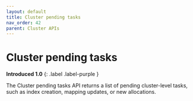 ```yaml
---
layout: default
title: Cluster pending tasks
nav_order: 42
parent: Cluster APIs
---
```


# Cluster pending tasks

**Introduced 1.0**
{: .label .label-purple }

The Cluster pending tasks API returns a list of pending cluster-level tasks, such as index creation, mapping updates,
or new allocations.

<!-- spec_insert_start
api: cluster.pending_tasks
component: endpoints
-->
<!-- spec_insert_end -->

<!-- spec_insert_start
api: cluster.pending_tasks
component: path_parameters
-->
<!-- spec_insert_end -->

<!-- spec_insert_start
api: cluster.pending_tasks
component: query_parameters
-->
<!-- spec_insert_end -->